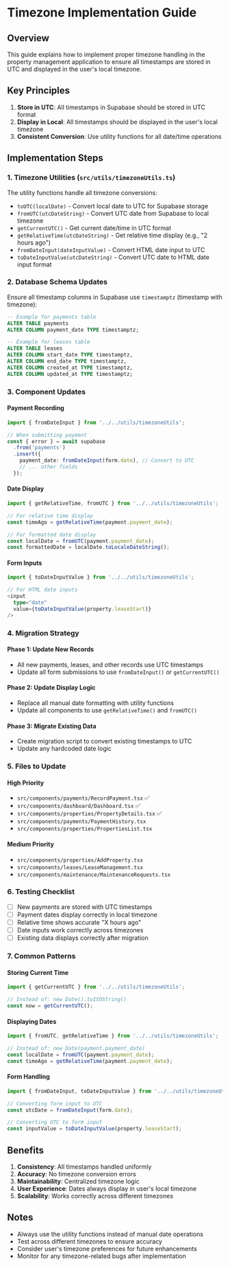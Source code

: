 # Timezone Implementation Guide

## Overview
This guide explains how to implement proper timezone handling in the property management application to ensure all timestamps are stored in UTC and displayed in the user's local timezone.

## Key Principles

1. **Store in UTC**: All timestamps in Supabase should be stored in UTC format
2. **Display in Local**: All timestamps should be displayed in the user's local timezone
3. **Consistent Conversion**: Use utility functions for all date/time operations

## Implementation Steps

### 1. Timezone Utilities (`src/utils/timezoneUtils.ts`)

The utility functions handle all timezone conversions:

- `toUTC(localDate)` - Convert local date to UTC for Supabase storage
- `fromUTC(utcDateString)` - Convert UTC date from Supabase to local timezone
- `getCurrentUTC()` - Get current date/time in UTC format
- `getRelativeTime(utcDateString)` - Get relative time display (e.g., "2 hours ago")
- `fromDateInput(dateInputValue)` - Convert HTML date input to UTC
- `toDateInputValue(utcDateString)` - Convert UTC date to HTML date input format

### 2. Database Schema Updates

Ensure all timestamp columns in Supabase use `timestamptz` (timestamp with timezone):

```sql
-- Example for payments table
ALTER TABLE payments 
ALTER COLUMN payment_date TYPE timestamptz;

-- Example for leases table
ALTER TABLE leases 
ALTER COLUMN start_date TYPE timestamptz,
ALTER COLUMN end_date TYPE timestamptz,
ALTER COLUMN created_at TYPE timestamptz,
ALTER COLUMN updated_at TYPE timestamptz;
```

### 3. Component Updates

#### Payment Recording
```typescript
import { fromDateInput } from '../../utils/timezoneUtils';

// When submitting payment
const { error } = await supabase
  .from('payments')
  .insert({
    payment_date: fromDateInput(form.date), // Convert to UTC
    // ... other fields
  });
```

#### Date Display
```typescript
import { getRelativeTime, fromUTC } from '../../utils/timezoneUtils';

// For relative time display
const timeAgo = getRelativeTime(payment.payment_date);

// For formatted date display
const localDate = fromUTC(payment.payment_date);
const formattedDate = localDate.toLocaleDateString();
```

#### Form Inputs
```typescript
import { toDateInputValue } from '../../utils/timezoneUtils';

// For HTML date inputs
<input 
  type="date" 
  value={toDateInputValue(property.leaseStart)} 
/>
```

### 4. Migration Strategy

#### Phase 1: Update New Records
- All new payments, leases, and other records use UTC timestamps
- Update all form submissions to use `fromDateInput()` or `getCurrentUTC()`

#### Phase 2: Update Display Logic
- Replace all manual date formatting with utility functions
- Update all components to use `getRelativeTime()` and `fromUTC()`

#### Phase 3: Migrate Existing Data
- Create migration script to convert existing timestamps to UTC
- Update any hardcoded date logic

### 5. Files to Update

#### High Priority
- `src/components/payments/RecordPayment.tsx` ✅
- `src/components/dashboard/Dashboard.tsx` ✅
- `src/components/properties/PropertyDetails.tsx` ✅
- `src/components/payments/PaymentHistory.tsx`
- `src/components/properties/PropertiesList.tsx`

#### Medium Priority
- `src/components/properties/AddProperty.tsx`
- `src/components/leases/LeaseManagement.tsx`
- `src/components/maintenance/MaintenanceRequests.tsx`

### 6. Testing Checklist

- [ ] New payments are stored with UTC timestamps
- [ ] Payment dates display correctly in local timezone
- [ ] Relative time shows accurate "X hours ago"
- [ ] Date inputs work correctly across timezones
- [ ] Existing data displays correctly after migration

### 7. Common Patterns

#### Storing Current Time
```typescript
import { getCurrentUTC } from '../../utils/timezoneUtils';

// Instead of: new Date().toISOString()
const now = getCurrentUTC();
```

#### Displaying Dates
```typescript
import { fromUTC, getRelativeTime } from '../../utils/timezoneUtils';

// Instead of: new Date(payment.payment_date)
const localDate = fromUTC(payment.payment_date);
const timeAgo = getRelativeTime(payment.payment_date);
```

#### Form Handling
```typescript
import { fromDateInput, toDateInputValue } from '../../utils/timezoneUtils';

// Converting form input to UTC
const utcDate = fromDateInput(form.date);

// Converting UTC to form input
const inputValue = toDateInputValue(property.leaseStart);
```

## Benefits

1. **Consistency**: All timestamps handled uniformly
2. **Accuracy**: No timezone conversion errors
3. **Maintainability**: Centralized timezone logic
4. **User Experience**: Dates always display in user's local timezone
5. **Scalability**: Works correctly across different timezones

## Notes

- Always use the utility functions instead of manual date operations
- Test across different timezones to ensure accuracy
- Consider user's timezone preferences for future enhancements
- Monitor for any timezone-related bugs after implementation
